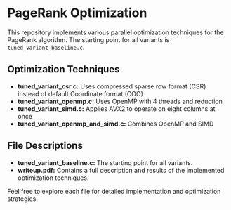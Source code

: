 # PageRank Optimization

This repository implements various parallel optimization techniques for the PageRank algorithm. The starting point for all variants is `tuned_variant_baseline.c`.

## Optimization Techniques

- **tuned_variant_csr.c:** Uses compressed sparse row format (CSR) instead of default Coordinate format (COO)
- **tuned_variant_openmp.c:** Uses OpenMP with 4 threads and reduction
- **tuned_variant_simd.c:** Applies AVX2 to operate on eight columns at once
- **tuned_variant_openmp_and_simd.c:** Combines OpenMP and SIMD

## File Descriptions

- **tuned_variant_baseline.c:** The starting point for all variants.
- **writeup.pdf:** Contains a full description and results of the implemented optimization techniques.

Feel free to explore each file for detailed implementation and optimization strategies.

